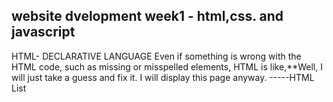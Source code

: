 website dvelopment
week1 - html,css. and javascript
---------------------------------
HTML- DECLARATIVE LANGUAGE
Even if something is wrong with the HTML code, such as missing or misspelled elements, HTML is like,**Well, I will just take a guess and fix it. I will display this page anyway.
-----HTML List

